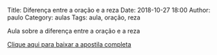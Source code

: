 Title: Diferença entre a oração e a reza
Date: 2018-10-27 18:00
Author: paulo
Category: aulas
Tags: aula, oração, reza

Aula sobre a diferença entre a oração e a reza

[Clique aqui para baixar a apostila completa](https://www.dropbox.com/s/p0m1eiqu4yzevrn/AULA%20-%20DOMINGO%20-%2027%3A10%3A2018.pdf?dl=1)